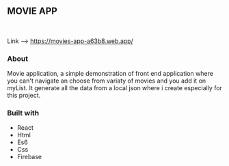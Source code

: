<h2>MOVIE APP</h2> <br/>

Link --> https://movies-app-a63b8.web.app/

<h3>About</h3>

Movie application, a simple demonstration of front end application where you can't navigate an choose from variaty of movies and you add it on myList. It generate all the data from a local json where i create especially for this project. <br/>

<h3>Built with</h3>
<ul>
<li>React</li> 
<li>Html</li> 
<li>Es6</li>
<li>Css</li> 
<li>Firebase</li> 
</ul>
